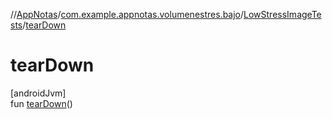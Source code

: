 //[AppNotas](../../../index.md)/[com.example.appnotas.volumenestres.bajo](../index.md)/[LowStressImageTests](index.md)/[tearDown](tear-down.md)

# tearDown

[androidJvm]\
fun [tearDown](tear-down.md)()
